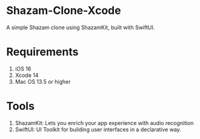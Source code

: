 # Shazam-Clone-Xcode

A simple Shazam clone using ShazamKit, built with SwiftUI.


# Requirements

1. iOS 16
2. Xcode 14
3. Mac OS 13.5 or higher


# Tools

1. ShazamKit: Lets you enrich your app experience with audio recognition
2. SwiftUI: UI Toolkit for building user interfaces in a declarative way.
